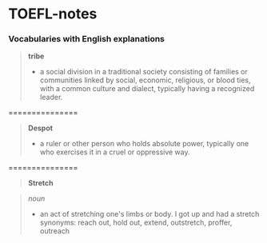 # TOEFL-notes

### Vocabularies with English explanations

>  **tribe**
> - a social division in a traditional society consisting of families or communities linked by social, economic, religious, or blood ties, with a common culture and dialect, typically having a recognized leader.

===============

>  **Despot**
> - a ruler or other person who holds absolute power, typically one who exercises it in a cruel or oppressive way.

===============

> **Stretch**

> *noun*
> - an act of stretching one's limbs or body.
I got up and had a stretch
synonyms: reach out, hold out, extend, outstretch, proffer, outreach
